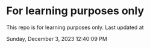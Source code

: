 # For learning purposes only
This repo is for learning purposes only.
Last updated at

Sunday, December 3, 2023 12:40:09 PM

